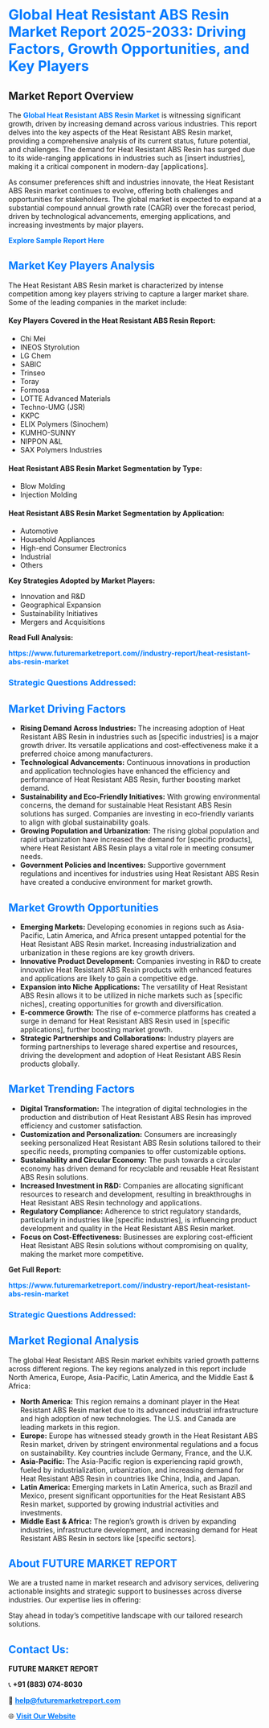 <h1 style="color: #007BFF;">Global Heat Resistant ABS Resin Market Report 2025-2033: Driving Factors, Growth Opportunities, and Key Players</h1>

<section id="overview">
<h2>Market Report Overview</h2>
<p>The <a href="https://www.futuremarketreport.com//industry-report/heat-resistant-abs-resin-market" style="color: #007BFF; text-decoration: none;"><strong>Global Heat Resistant ABS Resin Market</strong></a> is witnessing significant growth, driven by increasing demand across various industries. This report delves into the key aspects of the Heat Resistant ABS Resin market, providing a comprehensive analysis of its current status, future potential, and challenges. The demand for Heat Resistant ABS Resin has surged due to its wide-ranging applications in industries such as [insert industries], making it a critical component in modern-day [applications].</p>
<p>As consumer preferences shift and industries innovate, the Heat Resistant ABS Resin market continues to evolve, offering both challenges and opportunities for stakeholders. The global market is expected to expand at a substantial compound annual growth rate (CAGR) over the forecast period, driven by technological advancements, emerging applications, and increasing investments by major players.</p>
</section>

<section id="overview">
<p><a href="https://www.futuremarketreport.com//request-sample/reportId=57253" style="color: #007BFF; text-decoration: none;"><strong>Explore Sample Report Here</strong></a></p>
</section>

<section id="key-players">
<h2 style="color: #007BFF;">Market Key Players Analysis</h2>
<p>The Heat Resistant ABS Resin market is characterized by intense competition among key players striving to capture a larger market share. Some of the leading companies in the market include:</p>
<h4>Key Players Covered in the Heat Resistant ABS Resin Report:</h4>
<ul><li>Chi Mei</li><li>INEOS Styrolution</li><li>LG Chem</li><li>SABIC</li><li>Trinseo</li><li>Toray</li><li>Formosa</li><li>LOTTE Advanced Materials</li><li>Techno-UMG (JSR)</li><li>KKPC</li><li>ELIX Polymers (Sinochem)</li><li>KUMHO-SUNNY</li><li>NIPPON A&amp;L</li><li>SAX Polymers Industries</li></ul>
<h4>Heat Resistant ABS Resin Market Segmentation by Type:</h4>
<ul><li>Blow Molding</li><li>Injection Molding</li></ul>

<h4>Heat Resistant ABS Resin Market Segmentation by Application:</h4>
<ul><li>Automotive</li><li>Household Appliances</li><li>High-end Consumer Electronics</li><li>Industrial</li><li>Others</li></ul>
<p><strong>Key Strategies Adopted by Market Players:</strong></p>
<ul>
<li>Innovation and R&D</li>
<li>Geographical Expansion</li>
<li>Sustainability Initiatives</li>
<li>Mergers and Acquisitions</li>
</ul>
</section>

<section>
<p><strong>Read Full Analysis: </strong></p><a href="https://www.futuremarketreport.com//industry-report/heat-resistant-abs-resin-market" style="color: #007BFF; text-decoration: none;"><strong>https://www.futuremarketreport.com//industry-report/heat-resistant-abs-resin-market</strong></a>
<h3 style="color: #007BFF;">Strategic Questions Addressed:</h3>
</section>

<section id="driving-factors">
<h2 style="color: #007BFF;">Market Driving Factors</h2>
<ul>
<li><strong>Rising Demand Across Industries:</strong> The increasing adoption of Heat Resistant ABS Resin in industries such as [specific industries] is a major growth driver. Its versatile applications and cost-effectiveness make it a preferred choice among manufacturers.</li>
<li><strong>Technological Advancements:</strong> Continuous innovations in production and application technologies have enhanced the efficiency and performance of Heat Resistant ABS Resin, further boosting market demand.</li>
<li><strong>Sustainability and Eco-Friendly Initiatives:</strong> With growing environmental concerns, the demand for sustainable Heat Resistant ABS Resin solutions has surged. Companies are investing in eco-friendly variants to align with global sustainability goals.</li>
<li><strong>Growing Population and Urbanization:</strong> The rising global population and rapid urbanization have increased the demand for [specific products], where Heat Resistant ABS Resin plays a vital role in meeting consumer needs.</li>
<li><strong>Government Policies and Incentives:</strong> Supportive government regulations and incentives for industries using Heat Resistant ABS Resin have created a conducive environment for market growth.</li>
</ul>
</section>

<section id="growth-opportunities">
<h2 style="color: #007BFF;">Market Growth Opportunities</h2>
<ul>
<li><strong>Emerging Markets:</strong> Developing economies in regions such as Asia-Pacific, Latin America, and Africa present untapped potential for the Heat Resistant ABS Resin market. Increasing industrialization and urbanization in these regions are key growth drivers.</li>
<li><strong>Innovative Product Development:</strong> Companies investing in R&D to create innovative Heat Resistant ABS Resin products with enhanced features and applications are likely to gain a competitive edge.</li>
<li><strong>Expansion into Niche Applications:</strong> The versatility of Heat Resistant ABS Resin allows it to be utilized in niche markets such as [specific niches], creating opportunities for growth and diversification.</li>
<li><strong>E-commerce Growth:</strong> The rise of e-commerce platforms has created a surge in demand for Heat Resistant ABS Resin used in [specific applications], further boosting market growth.</li>
<li><strong>Strategic Partnerships and Collaborations:</strong> Industry players are forming partnerships to leverage shared expertise and resources, driving the development and adoption of Heat Resistant ABS Resin products globally.</li>
</ul>
</section>

<section id="trending-factors">
<h2 style="color: #007BFF;">Market Trending Factors</h2>
<ul>
<li><strong>Digital Transformation:</strong> The integration of digital technologies in the production and distribution of Heat Resistant ABS Resin has improved efficiency and customer satisfaction.</li>
<li><strong>Customization and Personalization:</strong> Consumers are increasingly seeking personalized Heat Resistant ABS Resin solutions tailored to their specific needs, prompting companies to offer customizable options.</li>
<li><strong>Sustainability and Circular Economy:</strong> The push towards a circular economy has driven demand for recyclable and reusable Heat Resistant ABS Resin solutions.</li>
<li><strong>Increased Investment in R&D:</strong> Companies are allocating significant resources to research and development, resulting in breakthroughs in Heat Resistant ABS Resin technology and applications.</li>
<li><strong>Regulatory Compliance:</strong> Adherence to strict regulatory standards, particularly in industries like [specific industries], is influencing product development and quality in the Heat Resistant ABS Resin market.</li>
<li><strong>Focus on Cost-Effectiveness:</strong> Businesses are exploring cost-efficient Heat Resistant ABS Resin solutions without compromising on quality, making the market more competitive.</li>
</ul>
</section>

<section>
<p><strong>Get Full Report: </strong></p><a href="https://www.futuremarketreport.com//industry-report/heat-resistant-abs-resin-market" style="color: #007BFF; text-decoration: none;"><strong>https://www.futuremarketreport.com//industry-report/heat-resistant-abs-resin-market</strong></a>
<h3 style="color: #007BFF;">Strategic Questions Addressed:</h3>
</section>


<section id="regional-analysis">
<h2 style="color: #007BFF;">Market Regional Analysis</h2>
<p>The global Heat Resistant ABS Resin market exhibits varied growth patterns across different regions. The key regions analyzed in this report include North America, Europe, Asia-Pacific, Latin America, and the Middle East & Africa:</p>
<ul>
<li><strong>North America:</strong> This region remains a dominant player in the Heat Resistant ABS Resin market due to its advanced industrial infrastructure and high adoption of new technologies. The U.S. and Canada are leading markets in this region.</li>
<li><strong>Europe:</strong> Europe has witnessed steady growth in the Heat Resistant ABS Resin market, driven by stringent environmental regulations and a focus on sustainability. Key countries include Germany, France, and the U.K.</li>
<li><strong>Asia-Pacific:</strong> The Asia-Pacific region is experiencing rapid growth, fueled by industrialization, urbanization, and increasing demand for Heat Resistant ABS Resin in countries like China, India, and Japan.</li>
<li><strong>Latin America:</strong> Emerging markets in Latin America, such as Brazil and Mexico, present significant opportunities for the Heat Resistant ABS Resin market, supported by growing industrial activities and investments.</li>
<li><strong>Middle East & Africa:</strong> The region’s growth is driven by expanding industries, infrastructure development, and increasing demand for Heat Resistant ABS Resin in sectors like [specific sectors].</li>
</ul>
</section>

<footer>
<h2 style="color: #007BFF;">About FUTURE MARKET REPORT</h2>
<p>We are a trusted name in market research and advisory services, delivering actionable insights and strategic support to businesses across diverse industries. Our expertise lies in offering:</p>

<p>Stay ahead in today’s competitive landscape with our tailored research solutions.</p>

<h2 style="color: #007BFF;">Contact Us:</h2>
<p><strong>FUTURE MARKET REPORT</strong></p>
<p>📞 <strong>+91 (883) 074-8030</strong></p>
<p>📧 <strong><a href="mailto:help@futuremarketreport.com" style="color: #007BFF;">help@futuremarketreport.com</a></strong></p>
<p>🌐 <strong><a href="https://www.futuremarketreport.com/" style="color: #007BFF;">Visit Our Website</a></strong></p>
</footer>